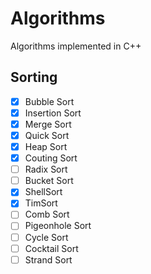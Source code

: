 # Algorithms
Algorithms implemented in C++

## Sorting
* [x] Bubble Sort
* [x] Insertion Sort
* [x] Merge Sort
* [x] Quick Sort
* [x] Heap Sort
* [x] Couting Sort
* [ ] Radix Sort
* [ ] Bucket Sort
* [x] ShellSort
* [x] TimSort
* [ ] Comb Sort
* [ ] Pigeonhole Sort
* [ ] Cycle Sort
* [ ] Cocktail Sort
* [ ] Strand Sort
